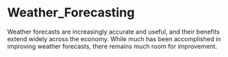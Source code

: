 # Weather_Forecasting
Weather forecasts are increasingly accurate and useful, and their benefits extend widely across the economy. While much has been accomplished in improving weather forecasts, there remains much room for improvement.
